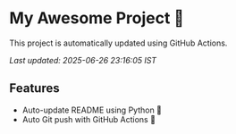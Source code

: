 # My Awesome Project 🚀

This project is automatically updated using GitHub Actions.

_Last updated: 2025-06-26 23:16:05 IST_

## Features
- Auto-update README using Python 🐍
- Auto Git push with GitHub Actions 🤖
